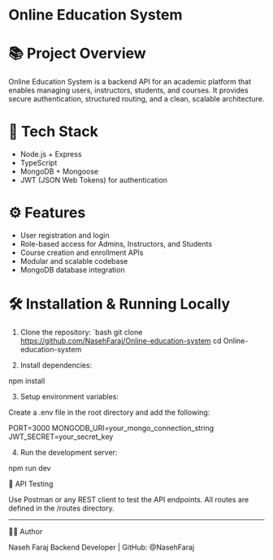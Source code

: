  
# Online Education System

# 📚 Project Overview

Online Education System is a backend API for an academic platform that enables managing users, instructors, students, and courses. It provides secure authentication, structured routing, and a clean, scalable architecture.

# 🚀 Tech Stack

- Node.js + Express
- TypeScript
- MongoDB + Mongoose
- JWT (JSON Web Tokens) for authentication

# ⚙️ Features

- User registration and login
- Role-based access for Admins, Instructors, and Students
- Course creation and enrollment APIs
- Modular and scalable codebase
- MongoDB database integration

# 🛠️ Installation & Running Locally

1. Clone the repository:
   `bash
   git clone https://github.com/NasehFaraj/Online-education-system
   cd Online-education-system

2. Install dependencies:

npm install

3. Setup environment variables:

Create a .env file in the root directory and add the following:

PORT=3000
MONGODB_URI=your_mongo_connection_string
JWT_SECRET=your_secret_key


4. Run the development server:

npm run dev



🧪 API Testing

Use Postman or any REST client to test the API endpoints. All routes are defined in the /routes directory.

---

👨‍💻 Author

Naseh Faraj
Backend Developer | GitHub: @NasehFaraj